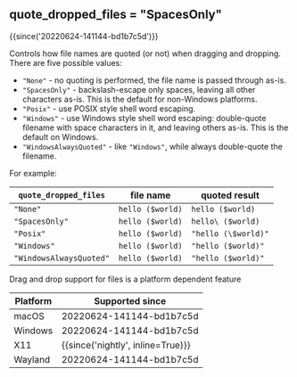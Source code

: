 ## quote_dropped_files = "SpacesOnly"

{{since('20220624-141144-bd1b7c5d')}}

Controls how file names are quoted (or not) when dragging and dropping.
There are five possible values:

* `"None"` - no quoting is performed, the file name is passed through as-is.
* `"SpacesOnly"` - backslash-escape only spaces, leaving all other characters as-is.  This is the default for non-Windows platforms.
* `"Posix"` - use POSIX style shell word escaping.
* `"Windows"` - use Windows style shell word escaping: double-quote filename with space characters in it, and leaving others as-is. This is the default on Windows.
* `"WindowsAlwaysQuoted"` - like `"Windows"`, while always double-quote the filename.

For example:

| `quote_dropped_files`   | file name        | quoted result       |
|-------------------------|------------------|---------------------|
| `"None"`                | `hello ($world)` | `hello ($world)`    |
| `"SpacesOnly"`          | `hello ($world)` | `hello\ ($world)`   |
| `"Posix"`               | `hello ($world)` | `"hello (\$world)"` |
| `"Windows"`             | `hello ($world)` | `"hello ($world)"`  |
| `"WindowsAlwaysQuoted"` | `hello ($world)` | `"hello ($world)"`  |

Drag and drop support for files is a platform dependent feature

|Platform  |Supported since    |
|----------|-------------------|
|macOS     |20220624-141144-bd1b7c5d|
|Windows   |20220624-141144-bd1b7c5d|
|X11       |{{since('nightly', inline=True)}}|
|Wayland   |20220624-141144-bd1b7c5d|
